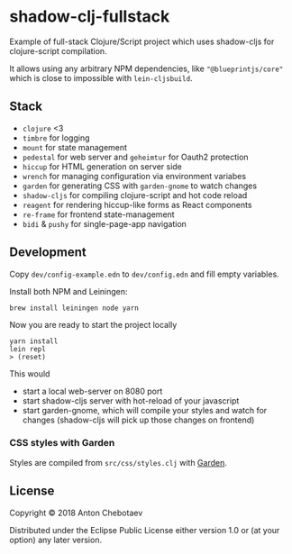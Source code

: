 # shadow-clj-fullstack

Example of full-stack Clojure/Script project which uses shadow-cljs for clojure-script compilation.

It allows using any arbitrary NPM dependencies, like `"@blueprintjs/core"` which is 
close to impossible with `lein-cljsbuild`.

## Stack

- `clojure` <3
- `timbre` for logging
- `mount` for state management
- `pedestal` for web server and `geheimtur` for Oauth2 protection
- `hiccup` for HTML generation on server side
- `wrench` for managing configuration via environment variabes
- `garden` for generating CSS with `garden-gnome` to watch changes
- `shadow-cljs` for compiling clojure-script and hot code reload
- `reagent` for rendering hiccup-like forms as React components
- `re-frame` for frontend state-management
- `bidi` & `pushy` for single-page-app navigation

## Development

Copy `dev/config-example.edn` to `dev/config.edn` and fill empty variables.

Install both NPM and Leiningen:

    brew install leiningen node yarn
    
Now you are ready to start the project locally

    yarn install
    lein repl
    > (reset)

This would
 
- start a local web-server on 8080 port
- start shadow-cljs server with hot-reload of your javascript
- start garden-gnome, which will compile your styles and watch for changes 
  (shadow-cljs will pick up those changes on frontend)
  
  
### CSS styles with Garden

Styles are compiled from `src/css/styles.clj` with [Garden](https://github.com/noprompt/garden).


## License

Copyright © 2018 Anton Chebotaev

Distributed under the Eclipse Public License either version 1.0 or (at
your option) any later version.
